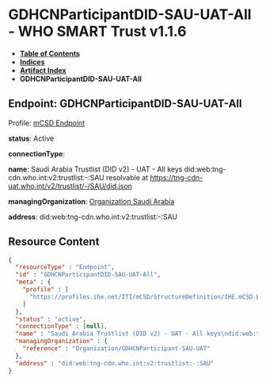 # GDHCNParticipantDID-SAU-UAT-All - WHO SMART Trust v1.1.6

* [**Table of Contents**](toc.md)
* [**Indices**](indices.md)
* [**Artifact Index**](artifacts.md)
* **GDHCNParticipantDID-SAU-UAT-All**

## Endpoint: GDHCNParticipantDID-SAU-UAT-All

Profile: [mCSD Endpoint](https://profiles.ihe.net/ITI/mCSD/4.0.0/StructureDefinition-IHE.mCSD.Endpoint.html)

**status**: Active

**connectionType**: 

**name**: Saudi Arabia Trustlist (DID v2) - UAT - All keys did:web:tng-cdn.who.int:v2:trustlist:-:SAU resolvable at https://tng-cdn-uat.who.int/v2/trustlist/-/SAU/did.json

**managingOrganization**: [Organization Saudi Arabia](Organization-GDHCNParticipant-SAU-UAT.md)

**address**: did:web:tng-cdn.who.int:v2:trustlist:-:SAU



## Resource Content

```json
{
  "resourceType" : "Endpoint",
  "id" : "GDHCNParticipantDID-SAU-UAT-All",
  "meta" : {
    "profile" : [
      "https://profiles.ihe.net/ITI/mCSD/StructureDefinition/IHE.mCSD.Endpoint"
    ]
  },
  "status" : "active",
  "connectionType" : [null],
  "name" : "Saudi Arabia Trustlist (DID v2) - UAT - All keys\ndid:web:tng-cdn.who.int:v2:trustlist:-:SAU\nresolvable at https://tng-cdn-uat.who.int/v2/trustlist/-/SAU/did.json",
  "managingOrganization" : {
    "reference" : "Organization/GDHCNParticipant-SAU-UAT"
  },
  "address" : "did:web:tng-cdn.who.int:v2:trustlist:-:SAU"
}

```
